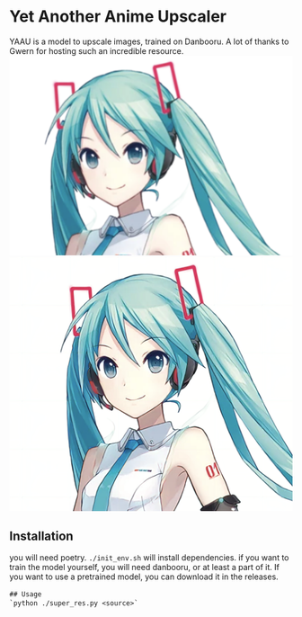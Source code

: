 # Yet Another Anime Upscaler

YAAU is a model to upscale images, trained on Danbooru.
A lot of thanks to Gwern for hosting such an incredible resource.
![original](./example/Miku.png)
![result](./example/Result.png)
## Installation

you will need poetry. `./init_env.sh` will install dependencies.
if you want to train the model yourself, you will need danbooru, or at least a part of it.
If you want to use a pretrained model, you can download it in the releases.

```
## Usage
`python ./super_res.py <source>`
